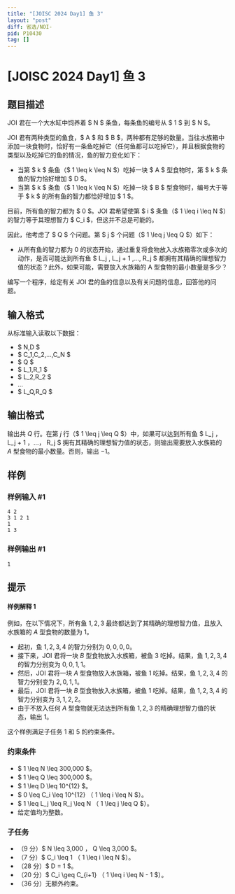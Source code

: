 ```yaml
---
title: "[JOISC 2024 Day1] 鱼 3"
layout: "post"
diff: 省选/NOI-
pid: P10430
tag: []
---
```

# [JOISC 2024 Day1] 鱼 3
## 题目描述

JOI 君在一个大水缸中饲养着 $ N $ 条鱼，每条鱼的编号从 $ 1 $ 到 $ N $。

JOI 君有两种类型的鱼食，$ A $ 和 $ B $，两种都有足够的数量。当往水族箱中添加一块食物时，恰好有一条鱼吃掉它（任何鱼都可以吃掉它），并且根据食物的类型以及吃掉它的鱼的情况，鱼的智力变化如下：

- 当第 $ k $ 条鱼（$ 1 \leq k \leq N $）吃掉一块 $ A $ 型食物时，第 $ k $ 条鱼的智力恰好增加 $ D $。
- 当第 $ k $ 条鱼（$ 1 \leq k \leq N $）吃掉一块 $ B $ 型食物时，编号大于等于 $ k $ 的所有鱼的智力都恰好增加 $ 1 $。

目前，所有鱼的智力都为 $ 0 $。JOI 君希望使第 $ i $ 条鱼（$ 1 \leq i \leq N $）的智力等于其理想智力 $ C_i $，但这并不总是可能的。

因此，他考虑了 $ Q $ 个问题。第 $ j $ 个问题（$ 1 \leq j \leq Q $）如下：

- 从所有鱼的智力都为 0 的状态开始，通过重复将食物放入水族箱零次或多次的动作，是否可能达到所有鱼 $ L_j , L_j + 1 ,..., R_j $ 都拥有其精确的理想智力值的状态？此外，如果可能，需要放入水族箱的 A 型食物的最小数量是多少？

编写一个程序，给定有关 JOI 君的鱼的信息以及有关问题的信息，回答他的问题。

## 输入格式

从标准输入读取以下数据：

- $ N,D $
- $ C_1,C_2,...,C_N $
- $ Q $
- $ L_1,R_1 $
- $ L_2,R_2 $
- ...
- $ L_Q,R_Q $
## 输出格式

输出共 $Q$ 行。在第 $j$ 行（$ 1 \leq j \leq Q $）中，如果可以达到所有鱼 $ L_j $，$ L_j + 1 $，...，$ R_j $ 拥有其精确的理想智力值的状态，则输出需要放入水族箱的 $A$ 型食物的最小数量。否则，输出 $-1$。
## 样例

### 样例输入 #1
```
4 2
3 1 2 1
1
1 3
```
### 样例输出 #1
```
1
```
## 提示

#### 样例解释 1


例如，在以下情况下，所有鱼 $1,2,3$ 最终都达到了其精确的理想智力值，且放入水族箱的 $A$ 型食物的数量为 $1$。

- 起初，鱼 $1,2,3,4$ 的智力分别为 $0,0,0,0$。
- 接下来，JOI 君将一块 $B$ 型食物放入水族箱，被鱼 $3$ 吃掉。结果，鱼 $1,2,3,4$ 的智力分别变为 $0,0,1,1$。
- 然后，JOI 君将一块 $A$ 型食物放入水族箱，被鱼 $1$ 吃掉。结果，鱼 $1,2,3,4$ 的智力分别变为 $2,0,1,1$。
- 最后，JOI 君将一块 $B$ 型食物放入水族箱，被鱼 $1$ 吃掉。结果，鱼 $1,2,3,4$ 的智力分别变为 $3,1,2,2$。
- 由于不放入任何 $A$ 型食物就无法达到所有鱼 $1,2,3$ 的精确理想智力值的状态，输出 $1$。

这个样例满足子任务 $1$ 和 $5$ 的约束条件。

### 约束条件

- $ 1 \leq N \leq 300,000 $。
- $ 1 \leq Q \leq 300,000 $。
- $ 1 \leq D \leq 10^{12} $。
- $ 0 \leq C_i \leq 10^{12} $（$ 1 \leq i \leq N $）。
- $ 1 \leq L_j \leq R_j \leq N $（$ 1 \leq j \leq Q $）。
- 给定值均为整数。

### 子任务

- （9 分）$ N \leq 3,000 $，$ Q \leq 3,000 $。
- （7 分）$ C_i \leq 1 $（$ 1 \leq i \leq N $）。
- （28 分）$ D = 1 $。
- （20 分）$ C_i \geq C_{i+1} $（$ 1 \leq i \leq N - 1 $）。
- （36 分）无额外约束。


